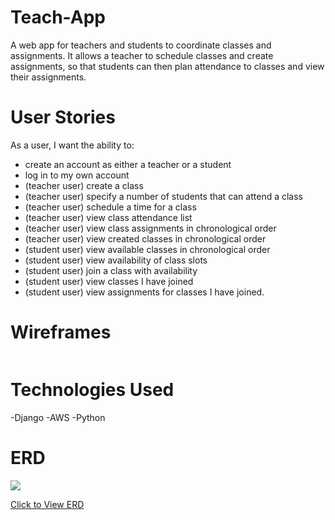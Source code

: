 # Teach-App
A web app for teachers and students to coordinate classes and assignments. It allows a teacher to schedule classes and create assignments, so that students can then plan attendance to classes and view their assignments.

# User Stories

 As a user, I want the ability to:
- create an account as either a teacher or a student
- log in to my own account
- (teacher user) create a class
- (teacher user) specify a number of students that can attend a class
- (teacher user) schedule a time for a class
- (teacher user) view class attendance list
- (teacher user) view class assignments in chronological order
- (teacher user) view created classes in chronological order
- (student user) view available classes in chronological order
- (student user) view availability of class slots
- (student user) join a class with availability
- (student user) view classes I have joined
- (student user) view assignments for classes I have joined.

# Wireframes

<img>

# Technologies Used

-Django
-AWS
-Python

# ERD

<img src="https://i.imgur.com/NckoZQN.png">

[Click to View ERD](https://lucid.app/lucidchart/34f6d430-0c60-4a76-a669-4cc63247f230/edit?viewport_loc=-408%2C-22%2C3115%2C1559%2C0_0&invitationId=inv_ef8f920c-e054-445f-82b8-92aae7e51497](https://lucid.app/lucidchart/b84a9281-2f2d-4dfb-8f0e-908efad7ebf1/edit?beaconFlowId=63EC12E46F225F24&invitationId=inv_7321a0de-7552-4dc9-9520-509f517887b5&page=0_0#)https://lucid.app/lucidchart/b84a9281-2f2d-4dfb-8f0e-908efad7ebf1/edit?beaconFlowId=63EC12E46F225F24&invitationId=inv_7321a0de-7552-4dc9-9520-509f517887b5&page=0_0#)

<!--- [Click to Use App](your deployment url here) -->
